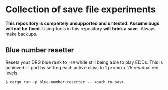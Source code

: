 # Collection of save file experiments

**This repository is completely unsupported and untested. Assume bugs will not be fixed.**
Using tools in this repository **will brick a save**. Always make backups.

## Blue number resetter

Resets your DRG blue rank to `-69` while still being able to play EDDs.
This is achieved in part by setting each active class to 1 promo + 25 residual red levels.

```
$ cargo run -p blue-number-resetter -- <path_to_sav>
```
